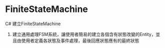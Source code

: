 # FiniteStateMachine
C# 建立FiniteStateMachine

1. 建立通用處理FSM系統，讓使用者簡易的建立各個含有狀態改變的Entity，並且由使用者定義各狀態及事件處理，最後回應狀態應有的最終狀態